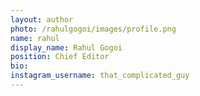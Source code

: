 ```yaml
---
layout: author
photo: /rahulgogoi/images/profile.png
name: rahul
display_name: Rahul Gogoi
position: Chief Editor
bio: 
instagram_username: that_complicated_guy
---
```


